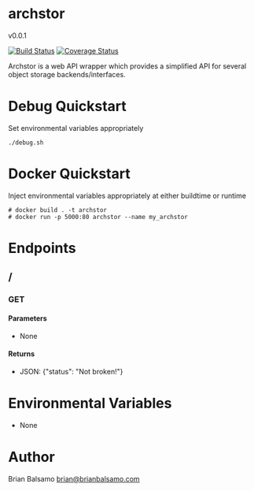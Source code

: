 # archstor

v0.0.1

[![Build Status](https://travis-ci.org/bnbalsamo/archstor.svg?branch=master)](https://travis-ci.org/bnbalsamo/archstor) [![Coverage Status](https://coveralls.io/repos/github/bnbalsamo/archstor/badge.svg?branch=master)](https://coveralls.io/github/bnbalsamo/archstor?branch=master)

Archstor is a web API wrapper which provides a simplified API for several object storage backends/interfaces.

# Debug Quickstart
Set environmental variables appropriately
```
./debug.sh
```

# Docker Quickstart
Inject environmental variables appropriately at either buildtime or runtime
```
# docker build . -t archstor
# docker run -p 5000:80 archstor --name my_archstor
```

# Endpoints
## /
### GET
#### Parameters
* None
#### Returns
* JSON: {"status": "Not broken!"}

# Environmental Variables
* None

# Author
Brian Balsamo <brian@brianbalsamo.com>
